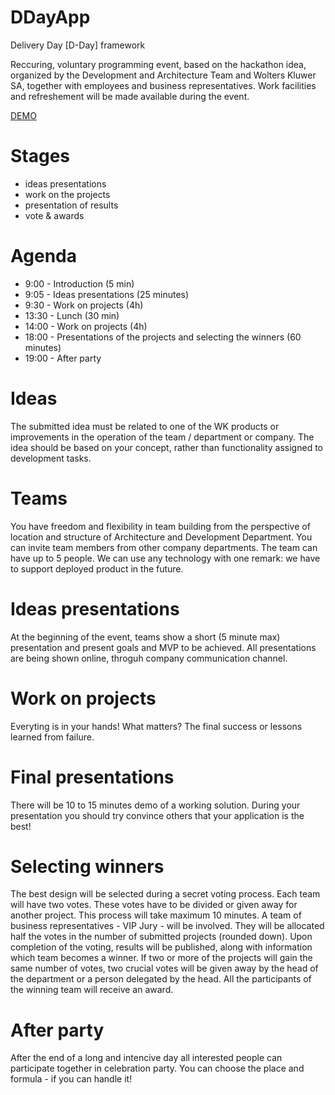# DDayApp
Delivery Day [D-Day] framework

Reccuring, voluntary programming event, based on the hackathon idea, organized by the Development and Architecture Team and Wolters Kluwer SA, together with employees and business representatives. Work facilities and refreshement will be made available during the event.

[DEMO](https://ddayapp.herokuapp.com/)

# Stages

* ideas presentations
* work on the projects
* presentation of results
* vote & awards

# Agenda

* 9:00 - Introduction (5 min)
* 9:05 - Ideas presentations (25 minutes)
* 9:30 - Work on projects (4h)
* 13:30 - Lunch (30 min)
* 14:00 - Work on projects (4h)
* 18:00 - Presentations of the projects and selecting the winners (60 minutes)
* 19:00 - After party
 

# Ideas

The submitted idea must be related to one of the WK products or improvements in the operation of the team / department or company. The idea should be based on your concept,  rather than functionality assigned to development tasks.

# Teams

You have freedom and flexibility in team building from the perspective of location and structure of Architecture and Development Department. You can invite team members from other company departments. The team can have up to 5 people. We can use any technology with one remark: we have to support deployed product in the future.

# Ideas presentations

At the beginning of the event, teams show a short (5 minute max) presentation and present goals and MVP to be achieved. All presentations are being shown online, throguh company communication channel.

# Work on projects

Everyting is in your hands! What matters? The final success or lessons learned from failure.

# Final presentations

There will be 10 to 15 minutes demo of a working solution.
During your presentation you should try convince others that your application is the best!

# Selecting winners

The best design will be selected during a secret voting process. Each team will have two votes. These votes have to be divided or given away for another project. This process will take maximum 10 minutes. A team of business representatives - VIP Jury - will be involved. They will be allocated half the votes in the number of submitted projects (rounded down). Upon completion of the voting, results will be published, along with information which team becomes a winner. If two or more of the projects will gain the same number of votes, two crucial votes will be given away by the head of the department or a person delegated by the head. All the participants of the winning team will receive an award.

# After party

After the end of a long and intencive day all interested people can participate together in celebration party. You can choose the place and formula - if you can handle it!
